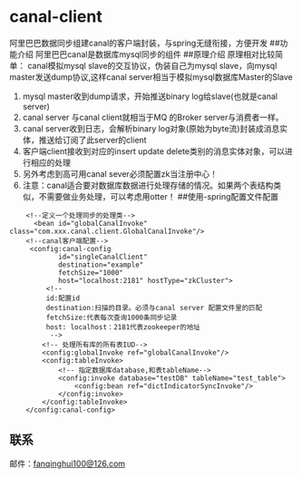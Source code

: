 # canal-client
阿里巴巴数据同步组建canal的客户端封装，与spring无缝衔接，方便开发
##功能介绍
阿里巴巴canal是数据库mysql同步的组件
##原理介绍
原理相对比较简单：
canal模拟mysql slave的交互协议，伪装自己为mysql slave，向mysql master发送dump协议,这样canal server相当于模拟mysql数据库Master的Slave
1. mysql master收到dump请求，开始推送binary log给slave(也就是canal server)
2. canal server 与canal client就相当于MQ 的Broker server与消费者一样。 
3. canal server收到日志，会解析binary log对象(原始为byte流)封装成消息实体，推送给订阅了此server的client
4. 客户端client接收到对应的insert update delete类别的消息实体对象，可以进行相应的处理
5. 另外考虑到高可用canal sever必须配置zk当注册中心！
6. 注意：canal适合要对数据库数据进行处理存储的情况。如果两个表结构类似，不需要做业务处理，可以考虑用otter！
##使用-spring配置文件配置
```
    <!--定义一个处理同步的处理类-->
      <bean id="globalCanalInvoke" class="com.xxx.canal.client.GlobalCanalInvoke"/>
    <!--canal客户端配置-->
     <config:canal-config
            id="singleCanalClient"
            destination="example"
            fetchSize="1000"
            host="localhost:2181" hostType="zkCluster">
         <!--
         id:配置id
         destination:扫描的目录。必须与canal server 配置文件里的匹配
         fetchSize:代表每次查询1000条同步记录
         host: localhost：2181代表zookeeper的地址
          -->
        <!-- 处理所有库的所有表IUD-->
        <config:globalInvoke ref="globalCanalInvoke"/>
        <config:tableInvoke>
            <!-- 指定数据库database,和表tableName-->
            <config:invoke database="testDB" tableName="test_table">
                <config:bean ref="dictIndicatorSyncInvoke"/>
            </config:invoke>
        </config:tableInvoke>
    </config:canal-config>
```

## 联系
邮件：fanqinghui100@126.com
